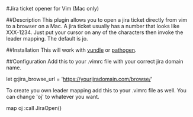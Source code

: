 #Jira ticket opener for Vim (Mac only)

##Description
This plugin allows you to open a jira ticket directly from vim to a browser on a Mac. A jira ticket usually has a number that looks like XXX-1234. Just put your cursor on any of the characters then invoke the leader mapping.  The default is <leader>jo.

##Installation
This will work with [vundle](https://github.com/gmarik/vundle) or [pathogen](https://github.com/tpope/vim-pathogen).

##Configuration
Add this to your .vimrc file with your correct jira domain name.

let g:jira_browse_url = 'https://yourjiradomain.com/browse/'

To create you own leader mapping add this to your .vimrc file as well.  You can change 'oj' to whatever you want.

map <unique> <leader>oj :<C-U>call JiraOpen()<cr><cr>

